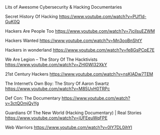 Lits of Awesome Cybersecurity & Hacking Documentaries

Secret History Of Hacking
https://www.youtube.com/watch?v=PUf1d-GuK0Q

Hackers Are People Too
https://www.youtube.com/watch?v=7jciIsuEZWM

Hackers Wanted
https://www.youtube.com/watch?v=Mn3ooBnShtY

Hackers in wonderland
https://www.youtube.com/watch?v=fe8GsPCpE7E

We Are Legion – The Story Of The Hacktivists
https://www.youtube.com/watch?v=ZHl0WI32XkY

21st Century Hackers
https://www.youtube.com/watch?v=nsKIADw7TEM

The Internet’s Own Boy: The Story Of Aaron Swartz
https://www.youtube.com/watch?v=M85UvH0TRPc

Def Con: The Documentary
https://www.youtube.com/watch?v=3ctQOmjQyYg

Guardians Of The New World (Hacking Documentary) | Real Stories
https://www.youtube.com/watch?v=jUFEeuWqFPE

Web Warriors
https://www.youtube.com/watch?v=0IY7DL0ihYI
